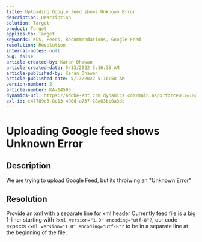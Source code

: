 ```yaml
---
title: Uploading Google feed shows Unknown Error
description: Description
solution: Target
product: Target
applies-to: Target
keywords: KCS, Feeds, Recommendations, Google Feed
resolution: Resolution
internal-notes: null
bug: false
article-created-by: Karan Dhawan
article-created-date: 5/13/2022 5:16:33 AM
article-published-by: Karan Dhawan
article-published-date: 5/13/2022 5:16:58 AM
version-number: 2
article-number: KA-14505
dynamics-url: https://adobe-ent.crm.dynamics.com/main.aspx?forceUCI=1&pagetype=entityrecord&etn=knowledgearticle&id=43a647d5-7bd2-ec11-a7b5-00224809c101
exl-id: c47789c3-8c13-490d-a737-28a63bc0a3dc
---
```

# Uploading Google feed shows Unknown Error

## Description


We are trying to upload Google Feed, but its throiwing an "Unknown Error"


## Resolution


Provide an xml with a separate line for xml header
Currently feed file is a big 1-liner starting with `?xml version="1.0" encoding="utf-8"?`, our code expects `?xml version="1.0" encoding="utf-8"?` to be in a separate line at the beginning of the file.
